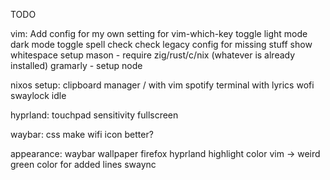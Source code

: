 TODO

vim:
Add config for my own setting for vim-which-key
toggle light mode dark mode
toggle spell check
check legacy config for missing stuff
show whitespace
setup mason - require zig/rust/c/nix (whatever is already installed)
gramarly - setup node

nixos setup:
clipboard manager / with vim
spotify terminal with lyrics
wofi
swaylock idle

hyprland:
touchpad sensitivity
fullscreen

waybar:
css
make wifi icon better?

appearance:
waybar
wallpaper
firefox
hyprland highlight color
vim -> weird green color for added lines
swaync
